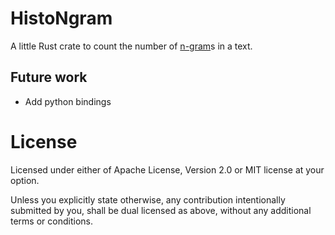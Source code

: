 # HistoNgram

A little Rust crate to count the number of [n-gram](https://en.wikipedia.org/wiki/N-gram)s in a text.

## Future work

* Add python bindings

# License

Licensed under either of Apache License, Version 2.0 or MIT license at your option.

Unless you explicitly state otherwise, any contribution intentionally submitted by you, shall be
dual licensed as above, without any additional terms or conditions.
